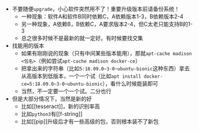 - 不要随便`upgrade`，小心软件突然用不了！重要升级版本前请备份系统！
  - 一种现象：软件A和软件B同时依赖C，A依赖版本1-3，B依赖版本2-4
  - 另一种现象，A依赖B，B依赖C，A要求版本2-4，但C太老只能支持B的1-3
  - 总之很多时候不是最新的就一定好。有时候要找交集
- 找能用的版本
  - 如果有刚刚说的现象（只有中间某些版本能用），那就`apt-cache madison <包名>`（例如尝试`apt-cache madison docker-ce`）
  - 把拿出来的字符串（比如`5:18.09.0~3-0~ubuntu-bionic`这种东西）拿去从高版本到低版本，一个一个试（比如`apt install docker-ce=5:18.09.0~3-0~ubuntu-bionic`），看什么时候能装即可
  - 当然，不一定要一个一个试。二分也行
- 但是大部分情况下，当然是新的好
  - 比如[[tesseract]]，新的识别率高
  - 比如`python3`有[[f-string]]
  - 比如[[pip]]升级后才有一些高级的包，否则根本装不了新包
